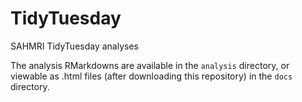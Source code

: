 # TidyTuesday

SAHMRI TidyTuesday analyses 

The analysis RMarkdowns are available in the `analysis` directory, or 
viewable as .html files (after downloading this repository) in the `docs` directory. 
